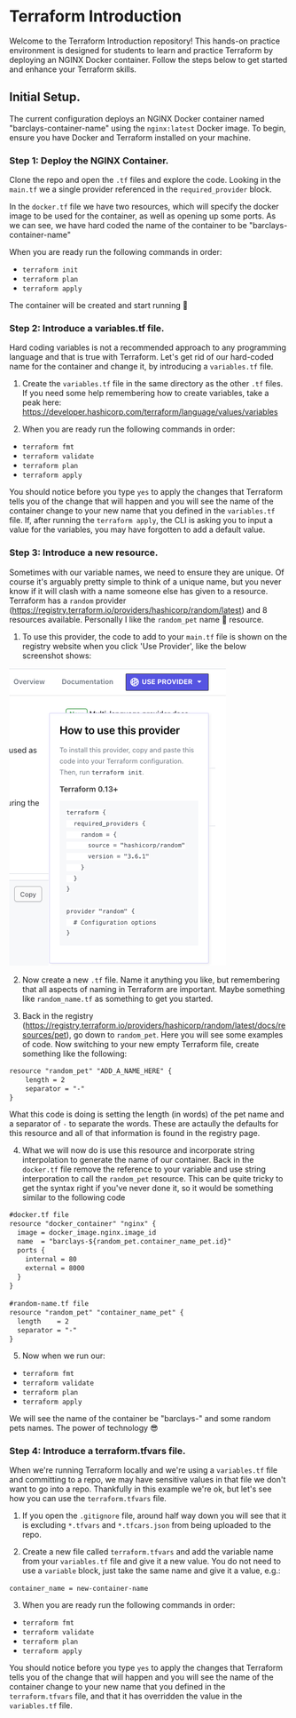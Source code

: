 # Terraform Introduction

Welcome to the Terraform Introduction repository! This hands-on practice environment is designed for students to learn and practice Terraform by deploying an NGINX Docker container. Follow the steps below to get started and enhance your Terraform skills.

## Initial Setup.

The current configuration deploys an NGINX Docker container named "barclays-container-name" using the `nginx:latest` Docker image. To begin, ensure you have Docker and Terraform installed on your machine.

### Step 1: Deploy the NGINX Container.

Clone the repo and open the `.tf` files and explore the code. Looking in the `main.tf` we a single provider referenced in the `required_provider` block.

In the `docker.tf` file we have two resources, which will specify the docker image to be used for the container, as well as opening up some ports. As we can see, we have hard coded the name of the container to be "barclays-container-name"

When you are ready run the following commands in order:

* `terraform init`
* `terraform plan`
* `terraform apply`

The container will be created and start running 💪

### Step 2: Introduce a variables.tf file.

Hard coding variables is not a recommended approach to any programming language and that is true with Terraform. Let's get rid of our hard-coded name for the container and change it, by introducing a `variables.tf` file. 

1. Create the `variables.tf` file in the same directory as the other `.tf` files. If you need some help remembering how to create variables, take a peak here: https://developer.hashicorp.com/terraform/language/values/variables

2. When you are ready run the following commands in order:

* `terraform fmt`
* `terraform validate`
* `terraform plan`
* `terraform apply`

You should notice before you type `yes` to apply the changes that Terraform tells you of the change that will happen and you will see the name of the container change to your new name that you defined in the `variables.tf` file. If, after running the `terraform apply`, the CLI is asking you to input a value for the variables, you may have forgotten to add a default value.

### Step 3: Introduce a new resource.

Sometimes with our variable names, we need to ensure they are unique. Of course it's arguably pretty simple to think of a unique name, but you never know if it will clash with a name someone else has given to a resource. Terraform has a `random` provider (https://registry.terraform.io/providers/hashicorp/random/latest) and 8 resources available. Personally I like the `random_pet` name 🙂 resource.

1. To use this provider, the code to add to your `main.tf` file is shown on the registry website when you click 'Use Provider', like the below screenshot shows:

![Random Provider](img/random_provider.png)

2. Now create a new `.tf` file. Name it anything you like, but remembering that all aspects of naming in Terraform are important. Maybe something like `random_name.tf` as something to get you started.

3. Back in the registry (https://registry.terraform.io/providers/hashicorp/random/latest/docs/resources/pet), go down to `random_pet`. Here you will see some examples of code. Now switching to your new empty Terraform file, create something like the following:

```
resource "random_pet" "ADD_A_NAME_HERE" {
    length = 2
    separator = "-"
}
```
What this code is doing is setting the length (in words) of the pet name and a separator of `-` to separate the words. These are actaully the defaults for this resource and all of that information is found in the registry page.

4. What we will now do is use this resource and incorporate string interpolation to generate the name of our container. Back in the `docker.tf` file remove the reference to your variable and use string interporation to call the `random_pet` resource. This can be quite tricky to get the syntax right if you've never done it, so it would be something similar to the following code

```
#docker.tf file
resource "docker_container" "nginx" {
  image = docker_image.nginx.image_id
  name  = "barclays-${random_pet.container_name_pet.id}"
  ports {
    internal = 80
    external = 8000
  }
}

#random-name.tf file
resource "random_pet" "container_name_pet" {
  length    = 2
  separator = "-"
}
```
5. Now when we run our:

* `terraform fmt`
* `terraform validate`
* `terraform plan`
* `terraform apply`

We will see the name of the container be "barclays-" and some random pets names. The power of technology 😎

### Step 4: Introduce a terraform.tfvars file.

When we're running Terraform locally and we're using a `variables.tf` file and committing to a repo, we may have sensitive values in that file we don't want to go into a repo. Thankfully in this example we're ok, but let's see how you can use the `terraform.tfvars` file.

1. If you open the `.gitignore` file, around half way down you will see that it is excluding `*.tfvars` and `*.tfcars.json` from being uploaded to the repo. 

2. Create a new file called `terraform.tfvars` and add the variable name from your `variables.tf` file and give it a new value. You do not need to use a `variable` block, just take the same name and give it a value, e.g.:

`container_name = new-container-name`

3. When you are ready run the following commands in order:

* `terraform fmt`
* `terraform validate`
* `terraform plan`
* `terraform apply`

You should notice before you type `yes` to apply the changes that Terraform tells you of the change that will happen and you will see the name of the container change to your new name that you defined in the `terraform.tfvars` file, and that it has overridden the value in the `variables.tf` file.




